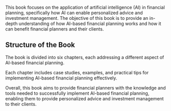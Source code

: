 
This book focuses on the application of artificial intelligence (AI) in financial planning, specifically how AI can enable personalized advice and investment management. The objective of this book is to provide an in-depth understanding of how AI-based financial planning works and how it can benefit financial planners and their clients.

Structure of the Book
---------------------

The book is divided into six chapters, each addressing a different aspect of AI-based financial planning.

Each chapter includes case studies, examples, and practical tips for implementing AI-based financial planning effectively.

Overall, this book aims to provide financial planners with the knowledge and tools needed to successfully implement AI-based financial planning, enabling them to provide personalized advice and investment management to their clients.
